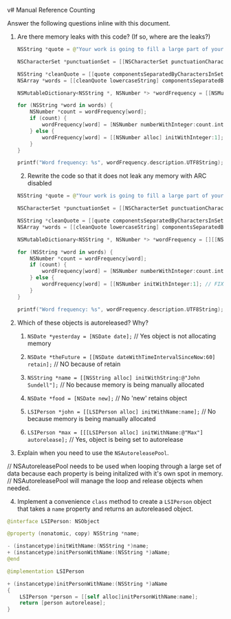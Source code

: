v# Manual Reference Counting

Answer the following questions inline with this document.

1. Are there memory leaks with this code? (If so, where are the leaks?)

	```swift
	NSString *quote = @"Your work is going to fill a large part of your life, and the only way to be truly satisfied is to do what you believe is great work. And the only way to do great work is to love what you do. If you haven't found it yet, keep looking. Don't settle. As with all matters of the heart, you'll know when you find it. - Steve Jobs";

	NSCharacterSet *punctuationSet = [[NSCharacterSet punctuationCharacterSet] retain]; // leak is never released

	NSString *cleanQuote = [[quote componentsSeparatedByCharactersInSet:punctuationSet] componentsJoinedByString:@""];
	NSArray *words = [[cleanQuote lowercaseString] componentsSeparatedByString:@" "];

	NSMutableDictionary<NSString *, NSNumber *> *wordFrequency = [[NSMutableDictionary alloc] init]; // leak won't be autoreleased

	for (NSString *word in words) {
		NSNumber *count = wordFrequency[word];
		if (count) {
			wordFrequency[word] = [NSNumber numberWithInteger:count.integerValue + 1];
		} else {
			wordFrequency[word] = [[NSNumber alloc] initWithInteger:1]; // leak is never released
		}
	}

	printf("Word frequency: %s", wordFrequency.description.UTF8String);
	```

	2. Rewrite the code so that it does not leak any memory with ARC disabled
	```swift
	NSString *quote = @"Your work is going to fill a large part of your life, and the only way to be truly satisfied is to do what you believe is great work. And the only way to do great work is to love what you do. If you haven't found it yet, keep looking. Don't settle. As with all matters of the heart, you'll know when you find it. - Steve Jobs";

	NSCharacterSet *punctuationSet = [[NSCharacterSet punctuationCharacterSet]; // FIXED

	NSString *cleanQuote = [[quote componentsSeparatedByCharactersInSet:punctuationSet] componentsJoinedByString:@""];
	NSArray *words = [[cleanQuote lowercaseString] componentsSeparatedByString:@" "];

	NSMutableDictionary<NSString *, NSNumber *> *wordFrequency = [][[NSMutableDictionary alloc] init] autorelease]; // FIXED

	for (NSString *word in words) {
		NSNumber *count = wordFrequency[word];
		if (count) {
			wordFrequency[word] = [NSNumber numberWithInteger:count.integerValue + 1];
		} else {
			wordFrequency[word] = [[NSNumber initWithInteger:1]; // FIXED
		}
	}

	printf("Word frequency: %s", wordFrequency.description.UTF8String);
	```
	

2. Which of these objects is autoreleased?  Why?

	1. `NSDate *yesterday = [NSDate date];` // Yes object is not allocating memory
	
	2. `NSDate *theFuture = [[NSDate dateWithTimeIntervalSinceNow:60] retain];` // NO because of retain
	
	3. `NSString *name = [[NSString alloc] initWithString:@"John Sundell"];` // No because memory is being manually allocated
	
	4. `NSDate *food = [NSDate new];` // No 'new' retains object
	
	5. `LSIPerson *john = [[LSIPerson alloc] initWithName:name];` // No because memory is being manually allocated
	
	6. `LSIPerson *max = [[[LSIPerson alloc] initWithName:@"Max"] autorelease];` // Yes, object is being set to autorelease

3. Explain when you need to use the `NSAutoreleasePool`.

// NSAutoreleasePool needs to be used when looping through a large set of data because each property is being initalized with it's own spot in memory.
// NSAutoreleasePool will manage the loop and release objects when needed.


4. Implement a convenience `class` method to create a `LSIPerson` object that takes a `name` property and returns an autoreleased object.

```swift
@interface LSIPerson: NSObject

@property (nonatomic, copy) NSString *name;

- (instancetype)initWithName:(NSString *)name;
+ (instancetype)initPersonWithName:(NSString *)aName;
@end

@implementation LSIPerson

+ (instancetype)initPersonWithName:(NSString *)aName
{
	LSIPerson *person = [[self alloc]initPersonWithName:name];
	return [person autorelease];
}


```

